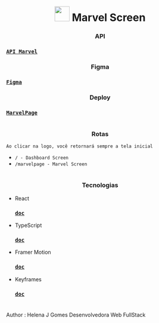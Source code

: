<h1 align = "center">
	<img src="https://www.svgrepo.com/show/153/superheroe.svg" alt='' width='40px' height='40px'/>
	Marvel Screen
</h1>

<h3 align = "center">
	API
</h3>

### [`API Marvel`](https://developer.marvel.com/documentation/getting_started)

<h3 align = "center">
	Figma
</h3>

### [`Figma`](https://www.figma.com/file/qPNEU9AH92T67hYqkBcl8t/Marvel-Screen?type=design&node-id=0%3A1&mode=design&t=aljfZLcYLxWubuHQ-1)

<h3 align = "center">
	Deploy
</h3>

### [`MarvelPage`](https://marvelscreen-heju1958.vercel.app/)

#

<h3 align = "center">
	Rotas
</h3>

`Ao clicar na logo, você retornará sempre a tela inicial`

- `/ - Dashboard Screen`
- `/marvelpage - Marvel Screen`

#

<h3 align = "center">
	Tecnologias
</h3>

- React

  ### [`doc`](https://pt-br.reactjs.org/docs/getting-started.html)

- TypeScript

  ### [`doc`](https://www.typescriptlang.org/docs/)

- Framer Motion

  ### [`doc`](https://www.npmjs.com/package/framer-motion)

- Keyframes

  ### [`doc`](https://developer.mozilla.org/pt-BR/docs/Web/CSS/@keyframes)

#

Author : Helena J Gomes Desenvolvedora Web FullStack
